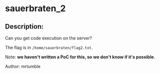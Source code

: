 
# sauerbraten_2
## Description:
Can you get code execution on the server?

The flag is in `/home/sauerbraten/flag2.txt`.

Note: **we haven't written a PoC for this, so we don't know if it's possible.**

Author: mrtumble

